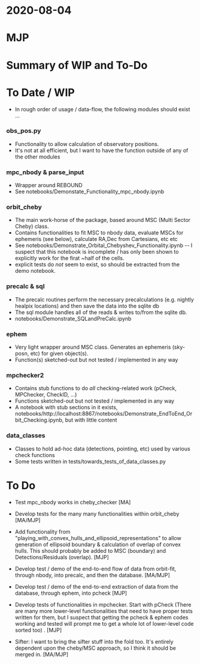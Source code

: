 # 2020-08-04
# MJP
# Summary of WIP and To-Do

# To Date / WIP 

- In rough order of usage / data-flow, the following modules should exist ...

### obs_pos.py

- Functionality to allow calculation of observatory positions. 
- It's not at all efficient, but I want to have the function outside of any of the other modules

 ### mpc_nbody & parse_input

 - Wrapper around REBOUND 
 - See notebooks/Demonstate_Functionality_mpc_nbody.ipynb
 
 ### orbit_cheby
 
 - The main work-horse of the package, based around MSC (Multi Sector Cheby) class. 
 - Contains functionalities to fit MSC to nbody data, evaluate MSCs for ephemeris (see below), calculate RA,Dec from Cartesians, etc etc
 - See notebooks/Demonstrate_Orbital_Chebyshev_Functionality.ipynb
 -- I suspect that this notebook is incomplete / has only been shown to explicitly work for the firat ~half of the cells. 
 - explicit tests do *not* seem to exist, so should be extracted from the demo notebook.
 
 ### precalc & sql 
 
 - The precalc routines perform the necessary precalculations (e.g. nightly healpix locations) and then save the data into the sqlite db
 - The sql module handles all of the reads & writes to/from the sqlite db. 
 - notebooks/Demonstrate_SQLandPreCalc.ipynb 
 
 ### ephem
 
 - Very light wrapper around MSC class. Generates an ephemeris (sky-posn, etc) for given object(s).
 - Function(s) sketched-out but not tested / implemented in any way
 
### mpchecker2
 
- Contains stub functions to do *all* checking-related work (pCheck, MPChecker, CheckID, ...)
- Functions sketched-out but not tested / implemented in any way
- A notebook with stub sections in it exists, notebooks/http://localhost:8867/notebooks/Demonstrate_EndToEnd_Orbit_Checking.ipynb, but with little content

### data_classes

- Classes to hold ad-hoc data (detections, pointing, etc) used by various check functions
- Some tests written in tests/towards_tests_of_data_classes.py




# To Do 


 - Test mpc_nbody works in cheby_checker [MA]
 
 - Develop tests for the many many functionalities within orbit_cheby [MA/MJP]

- Add functionality from "playing_with_convex_hulls_and_ellipsoid_representations" to allow generation of ellipsoid boundary & calculation of overlap of convex hulls. This should probably be added to MSC (boundary) and Detections/Residuals (overlap). [MJP]

- Develop test / demo of the end-to-end flow of data from orbit-fit, through nbody, into precalc, and then the database. [MA/MJP]

- Develop test / demo of the end-to-end extraction of data from the database, through ephem, into pcheck [MJP]

- Develop tests of functionalities in mpchecker. Start with pCheck (There are many more lower-level functionalities that need to have proper tests written for them, but I suspect that getting the pcheck & ephem codes working and tested will prompt me to get a whole lot of lower-level code sorted too) . [MJP]

- Sifter: I want to bring the sifter stuff into the fold too. It's entirely dependent upon the cheby/MSC approach, so I think it should be merged in. [MA/MJP]
